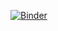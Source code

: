 [![Binder](https://mybinder.org/badge_logo.svg)](https://mybinder.org/v2/gh/cboettig/binder-fails/master?urlpath=rstudio)
